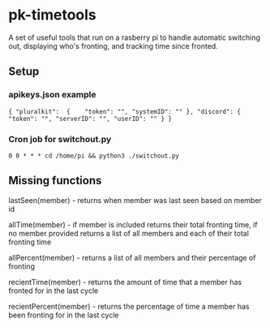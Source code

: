 # pk-timetools
A set of useful tools that run on a rasberry pi to handle automatic switching out, displaying who's fronting, and tracking time since fronted.

## Setup

### apikeys.json example
``{
    "pluralkit": 
    {   
        "token": "",
        "systemID": ""
    },
    "discord":
    {
        "token": "",
        "serverID": "",
        "userID": ""
    }
}``

### Cron job for switchout.py

``0 0 * * * cd /home/pi && python3 ./switchout.py``

## Missing functions

lastSeen(member) - returns when member was last seen based on member id

allTime(member) - if member is included returns their total fronting time, if no member provided returns a list of all members and each of their total fronting time

allPercent(member) - returns a list of all members and their percentage of fronting

recientTime(member) - returns the amount of time that a member has fronted for in the last cycle

recientPercent(member) - returns the percentage of time a member has been fronting for in the last cycle